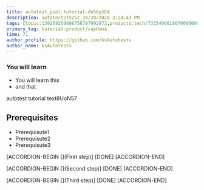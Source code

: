 ```yaml
---
title: autotest_pool_tutorial-de58g5E4
description: autotest21525z_10/20/2020 3:24:43 PM
tags: [topic:139269250608756787992873,products:tech/73554900100700000996,tutorial:experience/advanced]
primary_tag: tutorial:product/sapHana
time: 71
author_profile: https://github.com/ksAutotests
author_name: ksAutotests
---
```

### You will learn
- You will learn this
- and that

autotest tutorial text8UoN57

## Prerequisites
- Prerequisute1
- Prerequisute2
- Prerequisute3

[ACCORDION-BEGIN [](First step)]
[DONE]
[ACCORDION-END]

[ACCORDION-BEGIN [](Second step)]
[DONE]
[ACCORDION-END]

[ACCORDION-BEGIN [](Third step)]
[DONE]
[ACCORDION-END]

